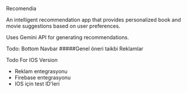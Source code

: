 Recomendia

An intelligent recommendation app that provides personalized book and movie suggestions based on user preferences.

Uses Gemini API for generating recommendations.





Todo:
Bottom Navbar
#####Genel öneri taikbi
Reklamlar

Todo For IOS Version
- Reklam entegrasyonu
- Firebase entegrasyonu
- IOS için test ID'leri


